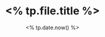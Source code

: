 ---
title: "<% tp.file.title %>"
date: <% tp.date.now() %>
draft: false
enabletoc: false
tags:
- reference
---